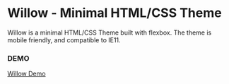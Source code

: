 # Willow - Minimal HTML/CSS Theme

Willow is a minimal HTML/CSS Theme built with flexbox. The theme is mobile friendly, and compatible to IE11. 

### DEMO

[Willow Demo](https://lucid-jackson-dcfdf9.netlify.com/) 